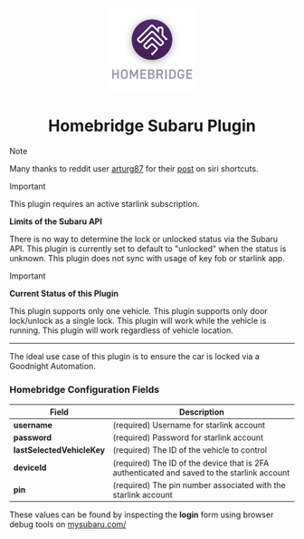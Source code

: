 <p align="center">

<img src="https://github.com/homebridge/branding/raw/latest/logos/homebridge-wordmark-logo-vertical.png" width="150">

</p>

<span align="center">

# Homebridge Subaru Plugin

</span>

> [!NOTE]
> Many thanks to reddit user [arturg87](https://www.reddit.com/user/arturg87/) for their [post](https://www.reddit.com/r/shortcuts/comments/iu9eib/successfully_created_shortcut_for_subaru_starlink/) on siri shortcuts.


> [!IMPORTANT]
> This plugin requires an active starlink subscription.
>
> **Limits of the Subaru API**
>
> There is no way to determine the lock or unlocked status via the Subaru API.
> This plugin is currently set to default to "unlocked" when the status is unknown.
> This plugin does not sync with usage of key fob or starlink app.

> [!IMPORTANT]
> **Current Status of this Plugin**
>
> This plugin supports only one vehicle.
> This plugin supports only door lock/unlock as a single lock.
> This plugin will work while the vehicle is running.
> This plugin will work regardless of vehicle location.

---

The ideal use case of this plugin is to ensure the car is locked via a Goodnight Automation.

### Homebridge Configuration Fields

Field           	             | Description
-------------------------------|------------
**username**   	             | (required) Username for starlink account
**password**					             | (required) Password for starlink account
**lastSelectedVehicleKey**			             | (required) The ID of the vehicle to control
**deviceId**	             | (required) The ID of the device that is 2FA authenticated and saved to the starlink account
**pin**	             | (required) The pin number associated with the starlink account

These values can be found by inspecting the **login** form using browser debug tools on [mysubaru.com/](https://mysubaru.com/)
